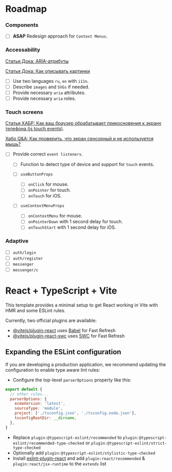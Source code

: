 # Roadmap
### Components

- [ ] **ASAP** Redesign approach for `Context Menus`.

### Accessability
[Статья Дока: ARIA-атрибуты](https://doka.guide/a11y/aria-attrs/)

[Статья Дока: Как описывать картинки](https://doka.guide/a11y/how-to-describe-pictures/)

- [ ] Use two languages `ru`, `en`  with `i11n`.
- [ ] Describe `images` and `SVGs` if needed.
- [ ] Provide necessary `aria` attributes.
- [ ] Provide necessary `aria` roles.

### Touch screens
[Статья ХАБР: Как ваш браузер обрабатывает прикосновения к экрану телефона (js touch events)](https://habr.com/ru/articles/592317/).

[Хабр Q&A: Как проверить, что экран сенсорный и не используется мышь?](https://qna.habr.com/q/81952)

- [ ] Provide correct `event listeners`.

  - [ ] Function to detect type of device and support for `touch` events.

  - [ ] `useButtonProps`
    - [ ] `onClick` for mouse.
    - [ ] `onPointer` for touch.
    - [ ] `onTouch` for iOS.

  - [ ] `useContextMenuProps`
    - [ ] `onContextMenu` for mouse.
    - [ ] `onPointerDown` with 1 second delay for touch.
    - [ ] `onTouchStart` with 1 second delay for iOS.

### Adaptive

- [ ] `auth/login`
- [ ] `auth/register`
- [ ] `messenger`
- [ ] `messenger/c`

# React + TypeScript + Vite

This template provides a minimal setup to get React working in Vite with HMR and some ESLint rules.

Currently, two official plugins are available:

- [@vitejs/plugin-react](https://github.com/vitejs/vite-plugin-react/blob/main/packages/plugin-react/README.md) uses [Babel](https://babeljs.io/) for Fast Refresh
- [@vitejs/plugin-react-swc](https://github.com/vitejs/vite-plugin-react-swc) uses [SWC](https://swc.rs/) for Fast Refresh

## Expanding the ESLint configuration

If you are developing a production application, we recommend updating the configuration to enable type aware lint rules:

- Configure the top-level `parserOptions` property like this:

```js
export default {
  // other rules...
  parserOptions: {
    ecmaVersion: 'latest',
    sourceType: 'module',
    project: ['./tsconfig.json', './tsconfig.node.json'],
    tsconfigRootDir: __dirname,
  },
}
```

- Replace `plugin:@typescript-eslint/recommended` to `plugin:@typescript-eslint/recommended-type-checked` or `plugin:@typescript-eslint/strict-type-checked`
- Optionally add `plugin:@typescript-eslint/stylistic-type-checked`
- Install [eslint-plugin-react](https://github.com/jsx-eslint/eslint-plugin-react) and add `plugin:react/recommended` & `plugin:react/jsx-runtime` to the `extends` list
